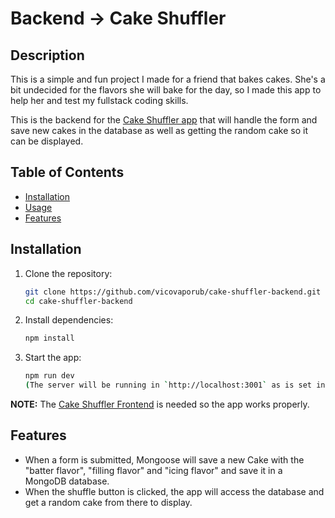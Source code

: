 # Backend -> Cake Shuffler

## Description

This is a simple and fun project I made for a friend that bakes cakes. She's a bit undecided for the flavors she will bake for the day, so I made this app to help her and test my fullstack coding skills.

This is the backend for the [Cake Shuffler app](https://github.com/vicovaporub/cake-shuffler-frontend) that will handle the form and save new cakes in the database as well as getting the random cake so it can be displayed.

## Table of Contents

- [Installation](#installation)
- [Usage](#usage)
- [Features](#features)

## Installation

1. Clone the repository:

   ```bash
   git clone https://github.com/vicovaporub/cake-shuffler-backend.git
   cd cake-shuffler-backend

2. Install dependencies:
    ```bash
    npm install 

3. Start the app:
    ```bash
    npm run dev
    (The server will be running in `http://localhost:3001` as is set in the server.js file)


**NOTE:** The [Cake Shuffler Frontend](https://github.com/vicovaporub/cake-shuffler-frontend) is needed so the app works properly.

## Features
- When a form is submitted, Mongoose will save a new Cake with the "batter flavor", "filling flavor" and "icing flavor" and save it in a MongoDB database.
- When the shuffle button is clicked, the app will access the database and get a random cake from there to display.